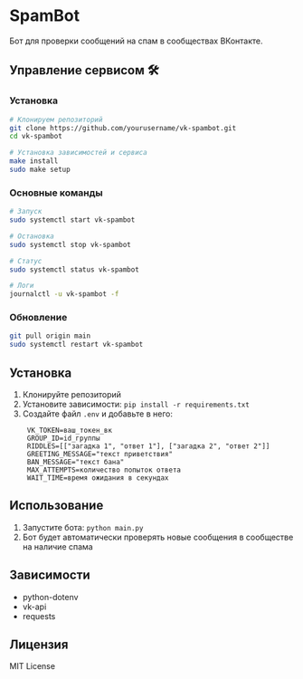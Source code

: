 # SpamBot

Бот для проверки сообщений на спам в сообществах ВКонтакте.

## Управление сервисом 🛠️

### Установка
```bash
# Клонируем репозиторий
git clone https://github.com/yourusername/vk-spambot.git
cd vk-spambot

# Установка зависимостей и сервиса
make install
sudo make setup
```

### Основные команды
```bash
# Запуск
sudo systemctl start vk-spambot

# Остановка
sudo systemctl stop vk-spambot

# Статус
sudo systemctl status vk-spambot

# Логи
journalctl -u vk-spambot -f
```

### Обновление
```bash
git pull origin main
sudo systemctl restart vk-spambot
```

## Установка

1. Клонируйте репозиторий
2. Установите зависимости: `pip install -r requirements.txt`
3. Создайте файл `.env` и добавьте в него:
   ```
    VK_TOKEN=ваш_токен_вк
    GROUP_ID=id_группы
    RIDDLES=[["загадка 1", "ответ 1"], ["загадка 2", "ответ 2"]]
    GREETING_MESSAGE="текст приветствия"
    BAN_MESSAGE="текст бана"
    MAX_ATTEMPTS=количество попыток ответа
    WAIT_TIME=время ожидания в секундах
   ```

## Использование

1. Запустите бота: `python main.py`
2. Бот будет автоматически проверять новые сообщения в сообществе на наличие спама

## Зависимости

- python-dotenv
- vk-api
- requests

## Лицензия

MIT License
